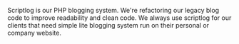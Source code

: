Scriptlog is our PHP blogging system. We're refactoring our legacy blog code to improve readability and clean code. We always use scriptlog for our clients that need simple lite blogging system run on their personal or company website.